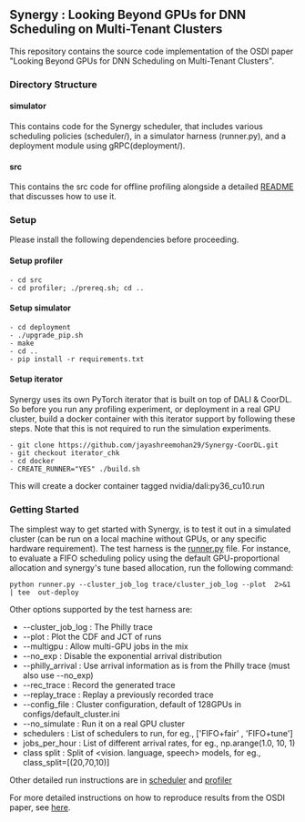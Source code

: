 ## Synergy :  Looking Beyond GPUs for DNN Scheduling on Multi-Tenant Clusters

This repository contains the source code implementation of the OSDI paper "Looking Beyond GPUs for DNN Scheduling on Multi-Tenant Clusters".

### Directory Structure

#### simulator
This contains code for the Synergy scheduler, that includes various scheduling policies (scheduler/), in a simulator harness (runner.py), and a deployment module using gRPC(deployment/).

#### src
This contains the src code for offline profiling alongside a detailed [README](README-offline-profiler.md) that discusses how to use it.

### Setup
Please install the following dependencies before proceeding.

#### Setup profiler
```
- cd src
- cd profiler; ./prereq.sh; cd ..
```

#### Setup simulator
```
- cd deployment
- ./upgrade_pip.sh
- make
- cd ..
- pip install -r requirements.txt
```

#### Setup iterator
Synergy uses its own PyTorch iterator that is built on top of DALI & CoorDL. So before you run any profiling experiment, or deployment in a real GPU cluster,  build a docker container with this iterator support by following these steps. Note that this is not required to run the simulation experiments.
```
- git clone https://github.com/jayashreemohan29/Synergy-CoorDL.git
- git checkout iterator_chk
- cd docker
- CREATE_RUNNER="YES" ./build.sh
```
 This will create a docker container tagged nvidia/dali:py36_cu10.run


### Getting Started
The simplest way to get started with Synergy, is to test it out in a simulated cluster (can be run on a local machine without GPUs, or any specific hardware requirement). The test harness is the [runner.py](simulator/runner.py) file. For instance, to evaluate a FIFO scheduling policy using the default GPU-proportional allocation and synergy's tune based allocation, run the following command:

```
python runner.py --cluster_job_log trace/cluster_job_log --plot  2>&1 | tee  out-deploy
```

Other options supported by the test harness are:

* --cluster_job_log : The Philly trace
* --plot : Plot the CDF and JCT of runs
* --multigpu : Allow multi-GPU jobs in the mix
* --no_exp :  Disable the exponential arrival distribution
* --philly_arrival : Use arrival information as is from the Philly trace (must also use --no_exp)
* --rec_trace : Record the generated trace
* --replay_trace : Replay a previously recorded trace
* --config_file : Cluster configuration, default of 128GPUs in configs/default_cluster.ini
* --no_simulate : Run it on a real GPU cluster
* schedulers : List of schedulers to run, for eg., ['FIFO+fair' , 'FIFO+tune']
* jobs_per_hour : List of different arrival rates, for eg., np.arange(1.0, 10, 1)
* class split : Split of <vision. language, speech> models, for eg., class_split=[(20,70,10)]


Other detailed run instructions are in [scheduler](simulator/README.md) and [profiler](README-offline-profiler.md)

For more detailed instructions on how to reproduce results from the OSDI paper, see [here](ae-readme.md).
